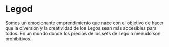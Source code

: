 # Legod
Somos un emocionante emprendimiento que nace con el objetivo de hacer que la diversión y la creatividad de los Legos sean más accesibles para todos. En un mundo donde los precios de los sets de Lego a menudo son prohibitivos.
